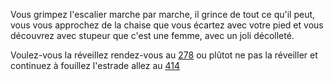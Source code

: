 Vous grimpez l'escalier marche par marche, il grince de tout ce qu'il peut, vous vous approchez de la chaise que vous écartez avec votre pied et vous découvrez avec stupeur que c'est une femme, avec un joli décolleté. 

Voulez-vous la réveillez rendez-vous au [278](278) ou plûtot ne pas la réveiller et continuez à fouillez l'estrade allez au [414](414)